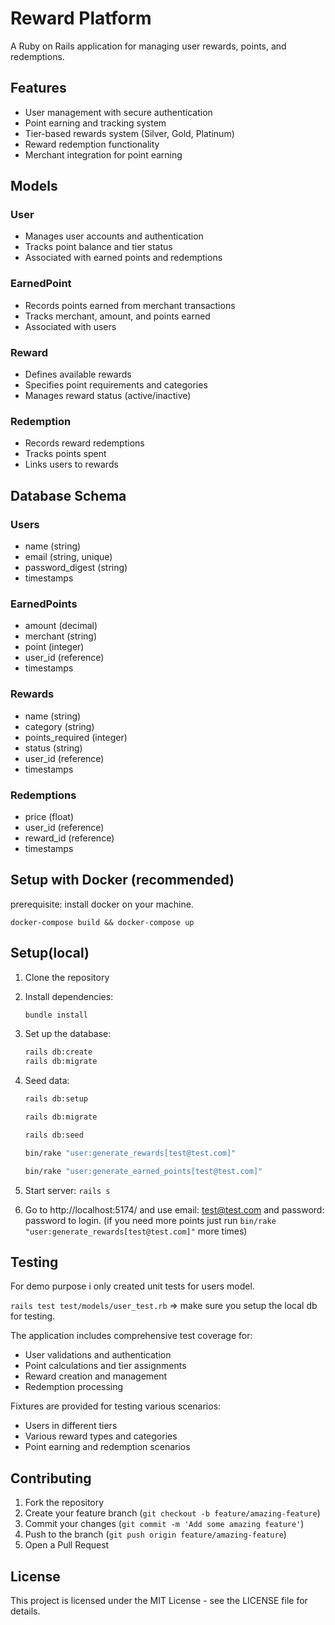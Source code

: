# Reward Platform

A Ruby on Rails application for managing user rewards, points, and redemptions.

## Features

- User management with secure authentication
- Point earning and tracking system
- Tier-based rewards system (Silver, Gold, Platinum)
- Reward redemption functionality
- Merchant integration for point earning

## Models

### User
- Manages user accounts and authentication
- Tracks point balance and tier status
- Associated with earned points and redemptions

### EarnedPoint
- Records points earned from merchant transactions
- Tracks merchant, amount, and points earned
- Associated with users

### Reward
- Defines available rewards
- Specifies point requirements and categories
- Manages reward status (active/inactive)

### Redemption
- Records reward redemptions
- Tracks points spent
- Links users to rewards

## Database Schema

### Users
- name (string)
- email (string, unique)
- password_digest (string)
- timestamps

### EarnedPoints
- amount (decimal)
- merchant (string)
- point (integer)
- user_id (reference)
- timestamps

### Rewards
- name (string)
- category (string)
- points_required (integer)
- status (string)
- user_id (reference)
- timestamps

### Redemptions
- price (float)
- user_id (reference)
- reward_id (reference)
- timestamps

## Setup with Docker (recommended)
prerequisite: install docker on your machine.

`docker-compose build && docker-compose up`

## Setup(local)

1. Clone the repository
2. Install dependencies:
   ```bash
   bundle install
   ```
3. Set up the database:
   ```bash
   rails db:create
   rails db:migrate
   ```
4. Seed data:
   ```bash
   rails db:setup 

   rails db:migrate
   
   rails db:seed
   
   bin/rake "user:generate_rewards[test@test.com]"
   
   bin/rake "user:generate_earned_points[test@test.com]"
   ```

5. Start server:
  `rails s`

6. Go to http://localhost:5174/ and use email: test@test.com and password: password to login. (if you need more points just run `bin/rake "user:generate_rewards[test@test.com]"` more times)
  

## Testing

For demo purpose i only created unit tests for users model.

`rails test test/models/user_test.rb` => make sure you setup the local db for testing.

The application includes comprehensive test coverage for:
- User validations and authentication
- Point calculations and tier assignments
- Reward creation and management
- Redemption processing

Fixtures are provided for testing various scenarios:
- Users in different tiers
- Various reward types and categories
- Point earning and redemption scenarios

## Contributing

1. Fork the repository
2. Create your feature branch (`git checkout -b feature/amazing-feature`)
3. Commit your changes (`git commit -m 'Add some amazing feature'`)
4. Push to the branch (`git push origin feature/amazing-feature`)
5. Open a Pull Request

## License

This project is licensed under the MIT License - see the LICENSE file for details.


